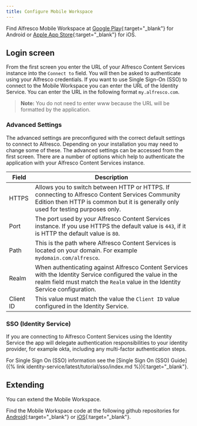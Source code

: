 ```yaml
---
title: Configure Mobile Workspace
---
```


Find Alfresco Mobile Workspace at [Google Play](https://play.google.com/store/apps/details?id=com.alfresco.content.app&hl=en-GB&ah=tbrTPT50zRyrvFT0xxYx0IRH6DA){:target="_blank"} for Android or [Apple App Store](https://apps.apple.com/gb/app/alfresco-mobile-workspace/id1514434480){:target="_blank"} for iOS.

## Login screen

From the first screen you enter the URL of your Alfresco Content Services instance into the `Connect to`  field. You will then be asked to authenticate using your Alfresco credentials. If you want to use Single Sign-On (SSO) to connect to the Mobile Workspace you can enter the URL of the Identity Service. You can enter the URL in the following format `my.alfresco.com`.
> **Note:** You do not need to enter www because the URL will be formatted by the application.

### Advanced Settings

The advanced settings are preconfigured with the correct default settings to connect to Alfresco. Depending on your installation you may need to change some of these. The advanced settings can be accessed from the first screen. There are a number of options which help to authenticate the application with your Alfresco Content Services instance.

| Field | Description|
| ------- | --------- |
| HTTPS | Allows you to switch between HTTP or HTTPS. If connecting to Alfresco Content Services Community Edition then HTTP is common but it is generally only used for testing purposes only. |
| Port | The port used by your Alfresco Content Services instance. If you use HTTPS the default value is `443`, if it is HTTP the default value is `80`. |
| Path | This is the path where Alfresco Content Services is located on your domain. For example `mydomain.com/alfresco`. |
| Realm | When authenticating against Alfresco Content Services with the Identity Service configured the value in the realm field must match the `Realm` value in the Identity Service configuration. |
| Client ID | This value must match the value the `Client ID` value configured in the Identity Service. |

### SSO (Identity Service)

If you are connecting to Alfresco Content Services using the Identity Service the app will delegate authentication responsibilities to your identity provider, for example okta, including any multi-factor authentication steps.

For Single Sign On (SSO) information see the [Single Sign On (SSO) Guide]({% link identity-service/latest/tutorial/sso/index.md %}){:target="_blank"}.

## Extending

You can extend the Mobile Workspace.

Find the Mobile Workspace code at the following github repositories for [Android](https://github.com/alfresco/alfresco-mobile-workspace-android){:target="_blank"} or [iOS](https://github.com/alfresco/alfresco-mobile-workspace-ios){:target="_blank"}.
